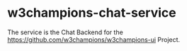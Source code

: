 # w3champions-chat-service

The service is the Chat Backend for the https://github.com/w3champions/w3champions-ui Project. 
